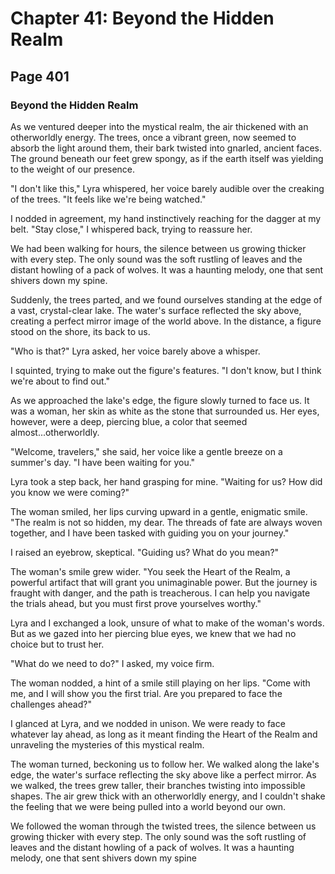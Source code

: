 # Chapter 41: Beyond the Hidden Realm


## Page 401
### Beyond the Hidden Realm

As we ventured deeper into the mystical realm, the air thickened with an otherworldly energy. The trees, once a vibrant green, now seemed to absorb the light around them, their bark twisted into gnarled, ancient faces. The ground beneath our feet grew spongy, as if the earth itself was yielding to the weight of our presence.

"I don't like this," Lyra whispered, her voice barely audible over the creaking of the trees. "It feels like we're being watched."

I nodded in agreement, my hand instinctively reaching for the dagger at my belt. "Stay close," I whispered back, trying to reassure her.

We had been walking for hours, the silence between us growing thicker with every step. The only sound was the soft rustling of leaves and the distant howling of a pack of wolves. It was a haunting melody, one that sent shivers down my spine.

Suddenly, the trees parted, and we found ourselves standing at the edge of a vast, crystal-clear lake. The water's surface reflected the sky above, creating a perfect mirror image of the world above. In the distance, a figure stood on the shore, its back to us.

"Who is that?" Lyra asked, her voice barely above a whisper.

I squinted, trying to make out the figure's features. "I don't know, but I think we're about to find out."

As we approached the lake's edge, the figure slowly turned to face us. It was a woman, her skin as white as the stone that surrounded us. Her eyes, however, were a deep, piercing blue, a color that seemed almost...otherworldly.

"Welcome, travelers," she said, her voice like a gentle breeze on a summer's day. "I have been waiting for you."

Lyra took a step back, her hand grasping for mine. "Waiting for us? How did you know we were coming?"

The woman smiled, her lips curving upward in a gentle, enigmatic smile. "The realm is not so hidden, my dear. The threads of fate are always woven together, and I have been tasked with guiding you on your journey."

I raised an eyebrow, skeptical. "Guiding us? What do you mean?"

The woman's smile grew wider. "You seek the Heart of the Realm, a powerful artifact that will grant you unimaginable power. But the journey is fraught with danger, and the path is treacherous. I can help you navigate the trials ahead, but you must first prove yourselves worthy."

Lyra and I exchanged a look, unsure of what to make of the woman's words. But as we gazed into her piercing blue eyes, we knew that we had no choice but to trust her.

"What do we need to do?" I asked, my voice firm.

The woman nodded, a hint of a smile still playing on her lips. "Come with me, and I will show you the first trial. Are you prepared to face the challenges ahead?"

I glanced at Lyra, and we nodded in unison. We were ready to face whatever lay ahead, as long as it meant finding the Heart of the Realm and unraveling the mysteries of this mystical realm.

The woman turned, beckoning us to follow her. We walked along the lake's edge, the water's surface reflecting the sky above like a perfect mirror. As we walked, the trees grew taller, their branches twisting into impossible shapes. The air grew thick with an otherworldly energy, and I couldn't shake the feeling that we were being pulled into a world beyond our own.

We followed the woman through the twisted trees, the silence between us growing thicker with every step. The only sound was the soft rustling of leaves and the distant howling of a pack of wolves. It was a haunting melody, one that sent shivers down my spine
